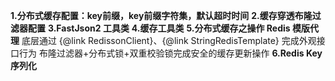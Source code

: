 **1.分布式缓存配置：key前缀，key前缀字符集，默认超时时间**
**2.缓存穿透布隆过滤器配置**
**3.FastJson2 工具类**
**4.缓存工具类**
**5.分布式缓存之操作 Redis 模版代理**
底层通过 {@link RedissonClient}、{@link StringRedisTemplate} 完成外观接口行为
布隆过滤器+分布式锁+双重校验锁完成安全的缓存更新操作
**6.Redis Key 序列化**